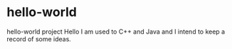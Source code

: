 # hello-world
hello-world project
Hello I am used to C++ and Java and I intend to keep a record of some ideas.
